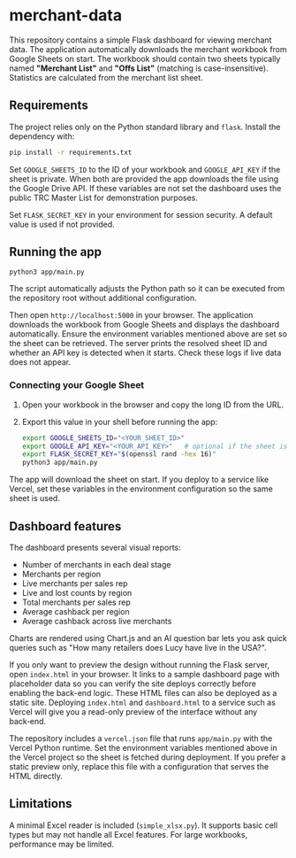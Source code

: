 # merchant-data

This repository contains a simple Flask dashboard for viewing merchant data. The application automatically downloads the merchant workbook from Google Sheets on start. The workbook should contain two sheets typically named **"Merchant List"** and **"Offs List"** (matching is case-insensitive). Statistics are calculated from the merchant list sheet.

## Requirements

The project relies only on the Python standard library and `flask`. Install the
dependency with:

```bash
pip install -r requirements.txt
```

Set `GOOGLE_SHEETS_ID` to the ID of your workbook and `GOOGLE_API_KEY` if the sheet is private. When both are provided the app downloads the file using the Google Drive API.
If these variables are not set the dashboard uses the public TRC Master List for demonstration purposes.

Set `FLASK_SECRET_KEY` in your environment for session security. A default value is used if not provided.

## Running the app

```
python3 app/main.py
```
The script automatically adjusts the Python path so it can be executed from the
repository root without additional configuration.


Then open `http://localhost:5000` in your browser. The application downloads the workbook from Google Sheets and displays the dashboard automatically. Ensure the environment variables mentioned above are set so the sheet can be retrieved.
The server prints the resolved sheet ID and whether an API key is detected when it
starts. Check these logs if live data does not appear.

### Connecting your Google Sheet

1. Open your workbook in the browser and copy the long ID from the URL.
2. Export this value in your shell before running the app:

   ```bash
   export GOOGLE_SHEETS_ID="<YOUR_SHEET_ID>"
   export GOOGLE_API_KEY="<YOUR_API_KEY>"   # optional if the sheet is public
   export FLASK_SECRET_KEY="$(openssl rand -hex 16)"
   python3 app/main.py
   ```

The app will download the sheet on start. If you deploy to a service like Vercel, set these variables in the environment configuration so the same sheet is used.

## Dashboard features

The dashboard presents several visual reports:

- Number of merchants in each deal stage
- Merchants per region
- Live merchants per sales rep
- Live and lost counts by region
- Total merchants per sales rep
- Average cashback per region
- Average cashback across live merchants

Charts are rendered using Chart.js and an AI question bar lets you ask quick
queries such as "How many retailers does Lucy have live in the USA?".

If you only want to preview the design without running the Flask server, open
`index.html` in your browser. It links to a sample dashboard page with
placeholder data so you can verify the site deploys correctly before enabling
the back-end logic. These HTML files can also be deployed as a static site.
Deploying `index.html` and `dashboard.html` to a service such as Vercel will
give you a read-only preview of the interface without any back‑end.

The repository includes a `vercel.json` file that runs `app/main.py` with the
Vercel Python runtime. Set the environment variables mentioned above in the
Vercel project so the sheet is fetched during deployment. If you prefer a static
preview only, replace this file with a configuration that serves the HTML
directly.

## Limitations

A minimal Excel reader is included (`simple_xlsx.py`). It supports basic cell types but may not handle all Excel features. For large workbooks, performance may be limited.
